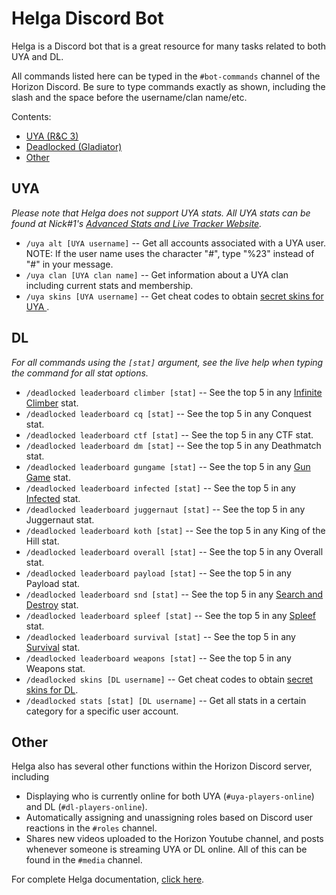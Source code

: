 # Helga Discord Bot

Helga is a Discord bot that is a great resource for many tasks related to both UYA and DL.

All commands listed here can be typed in the `#bot-commands` channel of the Horizon Discord. Be sure to type commands exactly as shown, including the slash and the space before the username/clan name/etc.

Contents:
- [UYA (R&C 3)](https://github.com/Horizon-Private-Server/horizon-wiki/blob/main/deadlocked/HELGA.MD#UYA)
- [Deadlocked (Gladiator)](https://github.com/Horizon-Private-Server/horizon-wiki/blob/main/deadlocked/HELGA.MD#DL)
- [Other](https://github.com/Horizon-Private-Server/horizon-wiki/blob/main/deadlocked/HELGA.MD#Other)


## UYA
*Please note that Helga does not support UYA stats. All UYA stats can be found at Nick#1's [Advanced Stats and Live Tracker Website](https://www.uyatracker.net/).*
- `/uya alt [UYA username]` -- Get all accounts associated with a UYA user. NOTE: If the user name uses the character "#", type "%23" instead of "#" in your message.
- `/uya clan [UYA clan name]` -- Get information about a UYA clan including current stats and membership.
- `/uya skins [UYA username]` -- Get cheat codes to obtain [secret skins for UYA ](https://github.com/Horizon-Private-Server/horizon-wiki/blob/main/up-your-arsenal/skins.md).


## DL
*For all commands using the `[stat]` argument, see the live help when typing the command for all stat options.*
- `/deadlocked leaderboard climber [stat]` -- See the top 5 in any [Infinite Climber](https://github.com/Horizon-Private-Server/horizon-wiki/blob/main/deadlocked/GAME_MODES.MD#infinite-climber) stat.
- `/deadlocked leaderboard cq [stat]` -- See the top 5 in any Conquest stat.
- `/deadlocked leaderboard ctf [stat]` -- See the top 5 in any CTF stat.
- `/deadlocked leaderboard dm [stat]` -- See the top 5 in any Deathmatch stat.
- `/deadlocked leaderboard gungame [stat]` -- See the top 5 in any [Gun Game](https://github.com/Horizon-Private-Server/horizon-wiki/blob/main/deadlocked/GAME_MODES.MD#gun-game) stat.
- `/deadlocked leaderboard infected [stat]` -- See the top 5 in any [Infected](https://github.com/Horizon-Private-Server/horizon-wiki/blob/main/deadlocked/GAME_MODES.MD#infected) stat.
- `/deadlocked leaderboard juggernaut [stat]` -- See the top 5 in any Juggernaut stat.
- `/deadlocked leaderboard koth [stat]` -- See the top 5 in any King of the Hill stat.
- `/deadlocked leaderboard overall [stat]` -- See the top 5 in any Overall stat.
- `/deadlocked leaderboard payload [stat]` -- See the top 5 in any Payload stat.
- `/deadlocked leaderboard snd [stat]` -- See the top 5 in any [Search and Destroy](https://github.com/Horizon-Private-Server/horizon-wiki/blob/main/deadlocked/GAME_MODES.MD#search-and-destroy-snd) stat.
- `/deadlocked leaderboard spleef [stat]` -- See the top 5 in any [Spleef](https://github.com/Horizon-Private-Server/horizon-wiki/blob/main/deadlocked/GAME_MODES.MD#spleef) stat.
- `/deadlocked leaderboard survival [stat]` -- See the top 5 in any [Survival](https://github.com/Horizon-Private-Server/horizon-wiki/blob/main/deadlocked/GAME_MODES.MD#survival) stat.
- `/deadlocked leaderboard weapons [stat]` -- See the top 5 in any Weapons stat.
- `/deadlocked skins [DL username]` -- Get cheat codes to obtain [secret skins for DL](https://github.com/Horizon-Private-Server/horizon-wiki/blob/main/up-your-arsenal/skins.md).
- `/deadlocked stats [stat] [DL username]` -- Get all stats in a certain category for a specific user account.


## Other
Helga also has several other functions within the Horizon Discord server, including
- Displaying who is currently online for both UYA (`#uya-players-online`) and DL (`#dl-players-online`).
- Automatically assigning and unassigning roles based on Discord user reactions in the `#roles` channel.
- Shares new videos uploaded to the Horizon Youtube channel, and posts whenever someone is streaming UYA or DL online. All of this can be found in the `#media` channel.

For complete Helga documentation, [click here](https://github.com/Horizon-Private-Server/helga-discord-bot).

